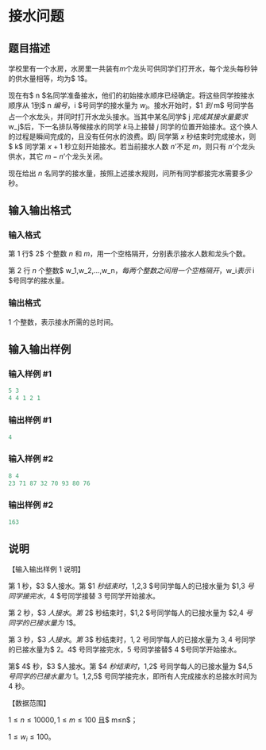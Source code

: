 # 接水问题

## 题目描述

学校里有一个水房，水房里一共装有$m$个龙头可供同学们打开水，每个龙头每秒钟的供水量相等，均为$ 1$。

现在有$ n $名同学准备接水，他们的初始接水顺序已经确定。将这些同学按接水顺序从 $1$到$ n $编号，$i $号同学的接水量为 $w_i$。接水开始时，$1 $到$ m$ 号同学各占一个水龙头，并同时打开水龙头接水。当其中某名同学$ j $完成其接水量要求$ w_j$后，下一名排队等候接水的同学 $k$马上接替 $j$ 同学的位置开始接水。这个换人的过程是瞬间完成的，且没有任何水的浪费。即$j$ 同学第 $x$ 秒结束时完成接水，则$ k$ 同学第 $x+1$ 秒立刻开始接水。若当前接水人数 $n$’不足 $m$，则只有 $n$’个龙头供水，其它 $m-n$’个龙头关闭。

现在给出 $n$ 名同学的接水量，按照上述接水规则，问所有同学都接完水需要多少秒。

## 输入输出格式

### 输入格式

第 $1$ 行$ 2$ 个整数 $n$ 和 $m$，用一个空格隔开，分别表示接水人数和龙头个数。

第 $2$ 行 $n$ 个整数$ w_1,w_2,…,w_n$，每两个整数之间用一个空格隔开，$w_i$表示$ i $号同学的接水量。

### 输出格式

$1$ 个整数，表示接水所需的总时间。

## 输入输出样例

### 输入样例 #1

```cpp
5 3 
4 4 1 2 1 
```


### 输出样例 #1

```cpp
4
```


### 输入样例 #2

```cpp
8 4 
23 71 87 32 70 93 80 76 
```


### 输出样例 #2

```cpp
163
```


## 说明

【输入输出样例 1 说明】

第 $1$ 秒，$3 $人接水。第 $1 $秒结束时，$1,2,3 $号同学每人的已接水量为 $1,3 $号同学接完水，$4 $号同学接替 $3$ 号同学开始接水。

第 $2$ 秒，$3 $人接水。第$ 2$ 秒结束时，$1,2 $号同学每人的已接水量为 $2,4 $号同学的已接水量为$ 1$。

第 $3$ 秒，$3 $人接水。第$ 3$ 秒结束时，$1,2$ 号同学每人的已接水量为 $3,4$ 号同学的已接水量为$ $2。$4$ 号同学接完水，$5$ 号同学接替$ 4 $号同学开始接水。

第$ 4$ 秒，$3 $人接水。第 $4 $秒结束时，$1,2$ 号同学每人的已接水量为 $4,5 $号同学的已接水量为$ 1$。$1,2,5$ 号同学接完水，即所有人完成接水的总接水时间为 $4$ 秒。

【数据范围】

$1≤n≤10000,1≤m≤100$ 且$ m≤n$；

$1≤w_i≤100$。

